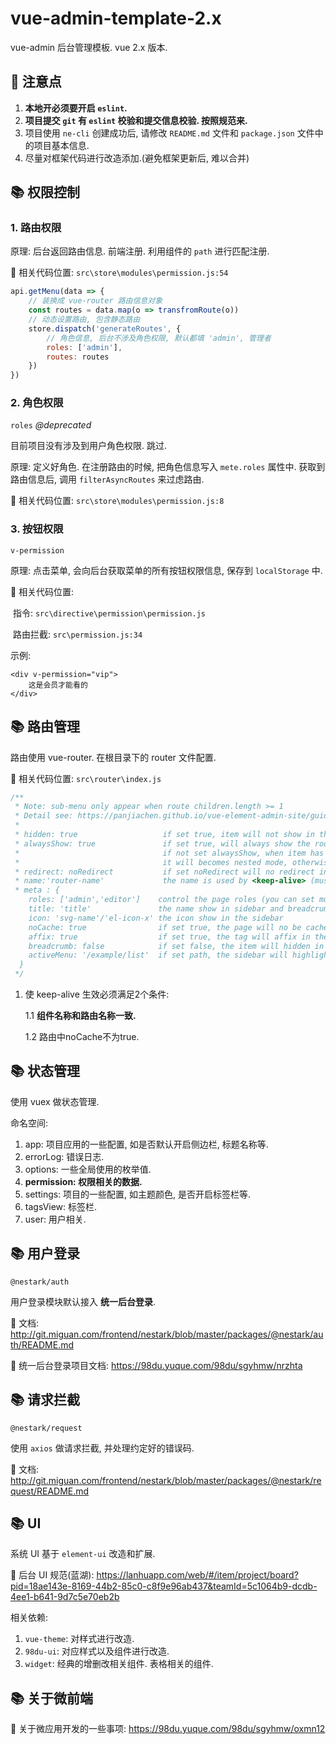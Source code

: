 # vue-admin-template-2.x

vue-admin 后台管理模板.  vue 2.x 版本. 



## 🎯 注意点

1. **本地开必须要开启 `eslint`.**
2. **项目提交 `git` 有 `eslint` 校验和提交信息校验. 按照规范来.** 
3. 项目使用 `ne-cli` 创建成功后, 请修改 `README.md` 文件和 `package.json` 文件中的项目基本信息. 
4. 尽量对框架代码进行改造添加.(避免框架更新后, 难以合并)



## 📚 权限控制

### 1. 路由权限

原理: 后台返回路由信息. 前端注册. 利用组件的 `path` 进行匹配注册.

📁 相关代码位置: `src\store\modules\permission.js:54` 

```js
api.getMenu(data => {
    // 装换成 vue-router 路由信息对象
    const routes = data.map(o => transfromRoute(o))
    // 动态设置路由, 包含静态路由
    store.dispatch('generateRoutes', {
        // 角色信息, 后台不涉及角色权限, 默认都填 'admin', 管理者
        roles: ['admin'], 
        routes: routes
    })
})
```



### 2. 角色权限

`roles` *@deprecated*

目前项目没有涉及到用户角色权限. 跳过. 

原理: 定义好角色. 在注册路由的时候, 把角色信息写入 `mete.roles` 属性中. 获取到路由信息后, 调用 `filterAsyncRoutes` 来过虑路由. 

📁 相关代码位置: `src\store\modules\permission.js:8` 



### 3. 按钮权限 

`v-permission`

原理: 点击菜单, 会向后台获取菜单的所有按钮权限信息, 保存到 `localStorage` 中. 

📁 相关代码位置: 

​	指令: `src\directive\permission\permission.js` 

​	路由拦截: `src\permission.js:34` 

示例:

```vue
<div v-permission="vip">
    这是会员才能看的
</div>
```



## 📚 路由管理

路由使用 vue-router. 在根目录下的 router 文件配置.

📁 相关代码位置: `src\router\index.js`

```js
/**
 * Note: sub-menu only appear when route children.length >= 1
 * Detail see: https://panjiachen.github.io/vue-element-admin-site/guide/essentials/router-and-nav.html
 *
 * hidden: true                   if set true, item will not show in the sidebar(default is false)
 * alwaysShow: true               if set true, will always show the root menu
 *                                if not set alwaysShow, when item has more than one children route,
 *                                it will becomes nested mode, otherwise not show the root menu
 * redirect: noRedirect           if set noRedirect will no redirect in the breadcrumb
 * name:'router-name'             the name is used by <keep-alive> (must set!!!)
 * meta : {
    roles: ['admin','editor']    control the page roles (you can set multiple roles)
    title: 'title'               the name show in sidebar and breadcrumb (recommend set)
    icon: 'svg-name'/'el-icon-x' the icon show in the sidebar
    noCache: true                if set true, the page will no be cached(default is false)
    affix: true                  if set true, the tag will affix in the tags-view
    breadcrumb: false            if set false, the item will hidden in breadcrumb(default is true)
    activeMenu: '/example/list'  if set path, the sidebar will highlight the path you set
  }
 */
```

1. 使 keep-alive 生效必须满足2个条件:

   1.1 **组件名称和路由名称一致.**

   1.2 路由中noCache不为true.

   

## 📚 状态管理

使用 vuex 做状态管理.

命名空间:

1. app: 项目应用的一些配置, 如是否默认开启侧边栏, 标题名称等.
2. errorLog: 错误日志.
3. options: 一些全局使用的枚举值.
4. **permission: 权限相关的数据.**
5. settings: 项目的一些配置, 如主题颜色, 是否开启标签栏等.
6. tagsView: 标签栏.
7. user: 用户相关.



## 📚 用户登录

`@nestark/auth`

用户登录模块默认接入 **统一后台登录**. 

🔗 文档: http://git.miguan.com/frontend/nestark/blob/master/packages/@nestark/auth/README.md

🔗 统一后台登录项目文档: https://98du.yuque.com/98du/sgyhmw/nrzhta



## 📚 请求拦截

`@nestark/request`

使用 `axios` 做请求拦截, 并处理约定好的错误码. 

🔗 文档: http://git.miguan.com/frontend/nestark/blob/master/packages/@nestark/request/README.md



## 📚 UI

系统 UI 基于 `element-ui` 改造和扩展. 

🔗 后台 UI 规范(蓝湖): https://lanhuapp.com/web/#/item/project/board?pid=18ae143e-8169-44b2-85c0-c8f9e96ab437&teamId=5c1064b9-dcdb-4ee1-b641-9d7c5e70eb2b

相关依赖: 

1. `vue-theme`: 对样式进行改造. 
2. `98du-ui`: 对应样式以及组件进行改造. 
3. `widget`: 经典的增删改相关组件. 表格相关的组件. 



## 📚 关于微前端

🔗 关于微应用开发的一些事项: https://98du.yuque.com/98du/sgyhmw/oxmn12
